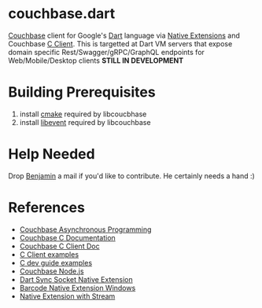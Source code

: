 # couchbase.dart
[Couchbase](https://www.couchbase.com) client for Google's [Dart](dartlang.org) language via [Native Extensions](https://www.dartlang.org/articles/dart-vm/native-extensions) and Couchbase [C Client](https://github.com/couchbase/libcouchbase).
This is targetted at Dart VM servers that expose domain specific Rest/Swagger/gRPC/GraphQL endpoints for Web/Mobile/Desktop clients
**STILL IN DEVELOPMENT**

# Building Prerequisites
1. install [cmake](https://cmake.org) required by libcoucbhase
2. install [libevent](https://github.com/libevent/libevent) required by libcouchbase

# Help Needed
Drop [Benjamin](mailto:benjaminthong@gmail.com) a mail if you'd like to contribute. He certainly needs a hand :)

# References
* [Couchbase Asynchronous Programming](https://developer.couchbase.com/documentation/server/current/sdk/c/async-programming.html)
* [Couchbase C Documentation](https://developer.couchbase.com/documentation/server/5.0/sdk/c/document-operations.html)
* [Couchbase C Client Doc](http://docs.couchbase.com/sdk-api/couchbase-c-client-2.8.1/index.html)
* [C Client examples](https://github.com/couchbase/libcouchbase/tree/master/example)
* [C dev guide examples](https://github.com/couchbaselabs/devguide-examples/tree/master/c)
* [Couchbase Node.js](http://docs.couchbase.com/sdk-api/couchbase-node-client-2.4.2/)
* [Dart Sync Socket Native Extension](https://github.com/google/dart-sync-socket)
* [Barcode Native Extension Windows](https://www.codepool.biz/dart-native-extension-barcode-sdk.html)
* [Native Extension with Stream](https://stackoverflow.com/questions/24945732/dart-how-to-create-stream-in-native-extension)
